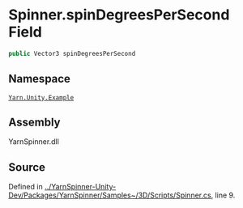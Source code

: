 <!-- This file was generated by a tool. Do not edit this file by hand. -->

# Spinner.spinDegreesPerSecond Field


```csharp
public Vector3 spinDegreesPerSecond
```



## Namespace
[`Yarn.Unity.Example`](/api/csharp/yarn.unity.example/README.md)

## Assembly
YarnSpinner.dll

## Source
Defined in [../YarnSpinner-Unity-Dev/Packages/YarnSpinner/Samples~/3D/Scripts/Spinner.cs](https://github.com/YarnSpinnerTool/YarnSpinner-Unity//blob/develop/Samples~/3D/Scripts/Spinner.cs#L9), line 9.
